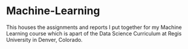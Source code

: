 # Machine-Learning
This houses the assignments and reports I put together for my Machine Learning course which is apart of the Data Science Curriculum at Regis University in Denver, Colorado.
